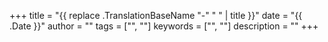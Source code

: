 +++
title = "{{ replace .TranslationBaseName "-" " " | title }}"
date = "{{ .Date }}"
author = ""
tags = ["", ""]
keywords = ["", ""]
description = ""
+++
